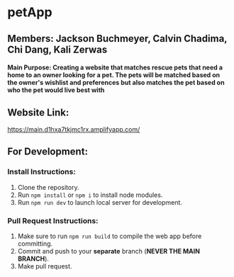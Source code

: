 # petApp


## __Members__: Jackson Buchmeyer, Calvin Chadima, Chi Dang, Kali Zerwas
#### __Main Purpose__: Creating a website that matches rescue pets that need a home to an owner looking for a pet. The pets will be matched based on the owner's wishlist and preferences but also matches the pet based on who the pet would live best with

## Website Link:
https://main.d1hxa7tkjmc1rx.amplifyapp.com/

## For Development:

### Install Instructions:
1. Clone the repository.
2. Run ```npm install``` or ```npm i``` to install node modules.
3. Run ```npm run dev``` to launch local server for development.

### Pull Request Instructions:
1. Make sure to run ```npm run build``` to compile the web app before committing.
2. Commit and push to your **separate** branch (**NEVER THE MAIN BRANCH**).
3. Make pull request.
